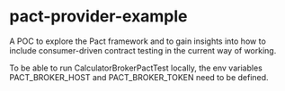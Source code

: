 # pact-provider-example

A POC to explore the Pact framework and to gain insights into how to include consumer-driven contract testing in the current way of working.

To be able to run CalculatorBrokerPactTest locally, the env variables PACT_BROKER_HOST and PACT_BROKER_TOKEN need to be defined.
